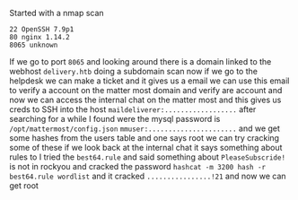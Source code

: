 Started with a nmap scan
```
22 OpenSSH 7.9p1 
80 nginx 1.14.2
8065 unknown
```
If we go to port `8065` and looking around there is a domain linked to the webhost `delivery.htb` doing a subdomain scan now if we go to the helpdesk we can make a ticket and it gives us a email we can use this email to verify a account on the matter most domain and verify are account and now we can access the internal chat on the matter most and this gives us creds to SSH into the host `maildeliverer:..................` after searching for a while I found were the mysql password is `/opt/mattermost/config.json` `mmuser:......................` and we get some hashes from the users table and one says root we can try cracking some of these if we look back at the internal chat it says something about rules to I tried the `best64.rule` and said something about `PleaseSubscride!` is not in rockyou and cracked the password `hashcat -m 3200 hash -r best64.rule wordlist` and it cracked `................!21` and now we can get root  